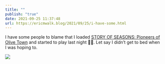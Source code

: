 ```yaml
---
title: ""
publish: "true"
date: 2021-09-25 11:37:48
url: https://ericmwalk.blog/2021/09/25/i-have-some.html
---
```


I have some people to blame that I loaded [STORY OF SEASONS: Pioneers of Olive Town](https://www.nintendo.com/games/detail/story-of-seasons-pioneers-of-olive-town-switch/) and started to play last night 🤦‍♂️. Let say I didn’t get to bed when I was hoping to.



![](https://ericmwalk.blog/uploads/2021/678e08af14.jpg)